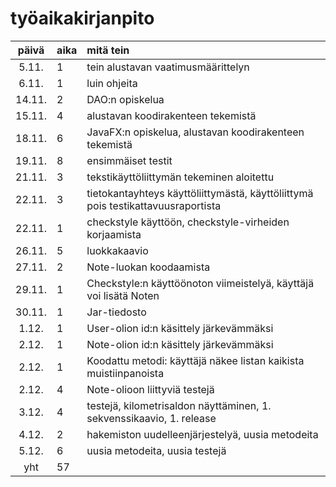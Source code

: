# työaikakirjanpito

| päivä | aika | mitä tein  |
| :----:|:-----| :-----|
| 5.11. |  1   | tein alustavan vaatimusmäärittelyn |
| 6.11. |  1   | luin ohjeita|
| 14.11.|  2   | DAO:n opiskelua|
| 15.11.|  4   | alustavan koodirakenteen tekemistä|
| 18.11.|  6   | JavaFX:n opiskelua, alustavan koodirakenteen tekemistä|
| 19.11.|  8   | ensimmäiset testit
| 21.11.|  3   | tekstikäyttöliittymän tekeminen aloitettu |
| 22.11.|  3   | tietokantayhteys käyttöliittymästä, käyttöliittymä pois testikattavuusraportista |
| 22.11.|  1   | checkstyle käyttöön, checkstyle-virheiden korjaamista |
| 26.11.|  5   | luokkakaavio |
| 27.11.|  2   | Note-luokan koodaamista |
| 29.11.|  1   | Checkstyle:n käyttöönoton viimeistelyä, käyttäjä voi lisätä Noten |
| 30.11.|  1   | Jar-tiedosto|
| 1.12. |  1   | User-olion id:n käsittely järkevämmäksi|
| 2.12. |  1   | Note-olion id:n käsittely järkevämmäksi|
| 2.12. |  1   | Koodattu metodi: käyttäjä näkee listan kaikista muistiinpanoista|
| 2.12. |  4   | Note-olioon liittyviä testejä|
| 3.12. |  4   | testejä, kilometrisaldon näyttäminen, 1. sekvenssikaavio, 1. release|
| 4.12. |  2   | hakemiston uudelleenjärjestelyä, uusia metodeita|
| 5.12. |  6   | uusia metodeita, uusia testejä|
| yht   |  57  | |

  
